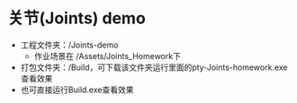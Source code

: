 # 关节(Joints) demo
- 工程文件夹：/Joints-demo
  - 作业场景在 /Assets/Joints_Homework下
- 打包文件夹：/Build，可下载该文件夹运行里面的pty-Joints-homework.exe查看效果
- 也可直接运行Build.exe查看效果

